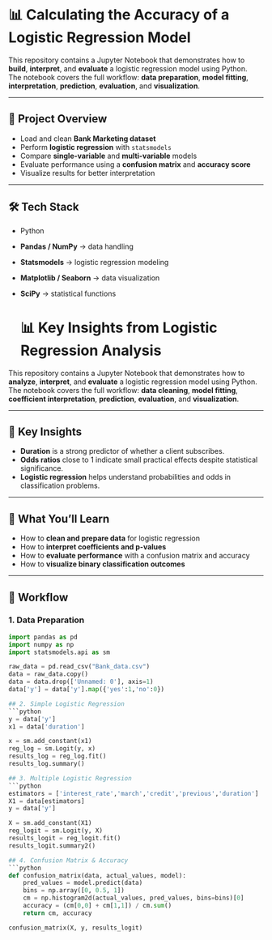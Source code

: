 # 📊 Calculating the Accuracy of a Logistic Regression Model

This repository contains a Jupyter Notebook that demonstrates how to **build**, **interpret**, and **evaluate** a logistic regression model using Python.  
The notebook covers the full workflow: **data preparation**, **model fitting**, **interpretation**, **prediction**, **evaluation**, and **visualization**.  

---

## 🚀 Project Overview
- Load and clean **Bank Marketing dataset**  
- Perform **logistic regression** with `statsmodels`  
- Compare **single-variable** and **multi-variable** models  
- Evaluate performance using a **confusion matrix** and **accuracy score**  
- Visualize results for better interpretation  

---

## 🛠 Tech Stack
- Python  
- **Pandas / NumPy** → data handling  
- **Statsmodels** → logistic regression modeling  
- **Matplotlib / Seaborn** → data visualization  
- **SciPy** → statistical functions

  # 📊 Key Insights from Logistic Regression Analysis

This repository contains a Jupyter Notebook that demonstrates how to **analyze**, **interpret**, and **evaluate** a logistic regression model using Python. The notebook covers the full workflow: **data cleaning**, **model fitting**, **coefficient interpretation**, **prediction**, **evaluation**, and **visualization**.  

---

## 🚀 Key Insights
- **Duration** is a strong predictor of whether a client subscribes.  
- **Odds ratios** close to 1 indicate small practical effects despite statistical significance.  
- **Logistic regression** helps understand probabilities and odds in classification problems.  

---

## 🎯 What You’ll Learn
- How to **clean and prepare data** for logistic regression  
- How to **interpret coefficients and p-values**  
- How to **evaluate performance** with a confusion matrix and accuracy  
- How to **visualize binary classification outcomes**  

---

## 📂 Workflow

### 1. Data Preparation
```python
import pandas as pd
import numpy as np
import statsmodels.api as sm

raw_data = pd.read_csv("Bank_data.csv")
data = raw_data.copy()
data = data.drop(['Unnamed: 0'], axis=1)
data['y'] = data['y'].map({'yes':1,'no':0})

## 2. Simple Logistic Regression
```python
y = data['y']
x1 = data['duration']

x = sm.add_constant(x1)
reg_log = sm.Logit(y, x)
results_log = reg_log.fit()
results_log.summary()

## 3. Multiple Logistic Regression
```python
estimators = ['interest_rate','march','credit','previous','duration']
X1 = data[estimators]
y = data['y']

X = sm.add_constant(X1)
reg_logit = sm.Logit(y, X)
results_logit = reg_logit.fit()
results_logit.summary2()

## 4. Confusion Matrix & Accuracy
```python
def confusion_matrix(data, actual_values, model):
    pred_values = model.predict(data)
    bins = np.array([0, 0.5, 1])
    cm = np.histogram2d(actual_values, pred_values, bins=bins)[0]
    accuracy = (cm[0,0] + cm[1,1]) / cm.sum()
    return cm, accuracy

confusion_matrix(X, y, results_logit)


